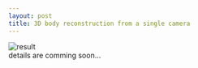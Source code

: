 ```yaml
---
layout: post
title: 3D body reconstruction from a single camera
---
```

![result](/images/20191028_3D_body_4.gif "result") <br>
details are comming soon...
